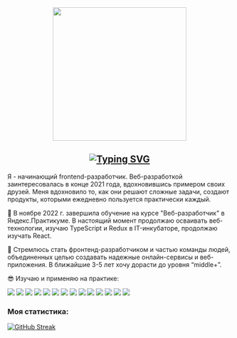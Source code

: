 <div id="header" align="center" width="700">
  <img src="https://res.cloudinary.com/practicaldev/image/fetch/s--2bZIjPGC--/c_limit%2Cf_auto%2Cfl_progressive%2Cq_66%2Cw_880/https://dev-to-uploads.s3.amazonaws.com/i/d4tvukbt5mra37cvwklk.gif" width="300"/>
</div>

<h2 align="center"><a href="https://git.io/typing-svg"><img src="https://readme-typing-svg.herokuapp.com?font=Fira+Code&pause=1000&color=F4F7F6&center=true&vCenter=true&width=435&lines=%D0%9F%D1%80%D0%B8%D0%B2%D0%B5%D1%82%2C+%D0%BC%D0%B5%D0%BD%D1%8F+%D0%B7%D0%BE%D0%B2%D1%83%D1%82+%D0%90%D0%BD%D0%BD%D0%B0!" alt="Typing SVG" /></a></h2>

<p>Я - начинающий frontend-разработчик. Веб-разработкой заинтересовалась в конце 2021 года, вдохновившись примером своих друзей. Меня вдохновило то, как они решают сложные задачи, создают продукты, которыми ежедневно пользуется практически каждый.</p>

<p>🔭 В ноябре 2022 г. завершила обучение на курсе "Веб-разработчик" в Яндекс.Практикуме. В настоящий момент продолжаю осваивать веб-технологии, изучаю TypeScript и Redux в IT-инкубаторе, продолжаю изучать React.</p>

<p>🎯 Стремлюсь стать фронтенд-разработчиком и частью команды людей, объединенных целью создавать надежные онлайн-сервисы и веб-приложения. В ближайшие 3-5 лет хочу дорасти до уровня “middle+”.</p>

<div>
<p>😎 Изучаю и применяю на практике:<p>
  <img src="https://img.shields.io/badge/HTML5-E34F26?logo=HTML5&logoColor=white&style=ShieldStyle" />
  <img src="https://img.shields.io/badge/CSS3-1572B6?logo=CSS3&logoColor=white&style=ShieldStyle" />
  <img src="https://img.shields.io/badge/SCSS-CC6699?logo=SASS&logoColor=white&style=ShieldStyle" />
  <img src="https://img.shields.io/badge/JavaScript-F7DF1E?logo=JavaScript&logoColor=white&style=ShieldStyle" />
  <img src="https://img.shields.io/badge/TypeScript-3178C6?logo=TypeScript&logoColor=white&style=ShieldStyle" />
  <img src="https://img.shields.io/badge/React.js-61DAFB?logo=React&logoColor=white&style=ShieldStyle" />
  <img src="https://img.shields.io/badge/Redux-764ABC?logo=Redux&logoColor=white&style=ShieldStyle" />
  <img src="https://img.shields.io/badge/Node.js-339933?logo=Node.js&logoColor=white&style=ShieldStyle" />
  <img src="https://img.shields.io/badge/Express.js-000000?logo=Express&logoColor=white&style=ShieldStyle" />
  <img src="https://img.shields.io/badge/MongoDB-47A248logo=MongoDB&logoColor=white&style=ShieldStyle" />
  <img src="https://img.shields.io/badge/Git-F05032?logo=Git&logoColor=white&style=ShieldStyle" />
  <img src="https://img.shields.io/badge/GitHub-181717?logo=GitHub&logoColor=white&style=ShieldStyle" />
  <img src="https://img.shields.io/badge/StoryBook-FF4785?logo=StoryBook&logoColor=white&style=ShieldStyle" />
  <img src="https://img.shields.io/badge/Figma-F24E1E?logo=Figma&logoColor=white&style=ShieldStyle" />
</div>

### Моя статистика:
[![GitHub Streak](http://github-readme-streak-stats.herokuapp.com?user=annavilnid&theme=dark&background=000000)](https://git.io/streak-stats)
<!--
**annavilnid/annavilnid** is a ✨ _special_ ✨ repository because its `README.md` (this file) appears on your GitHub profile.

Here are some ideas to get you started:

- 🔭 I’m currently working on ...
- 🌱 I’m currently learning ...
- 👯 I’m looking to collaborate on ...
- 🤔 I’m looking for help with ...
- 💬 Ask me about ...
- 📫 How to reach me: ...
- 😄 Pronouns: ...
- ⚡ Fun fact: ...
-->
